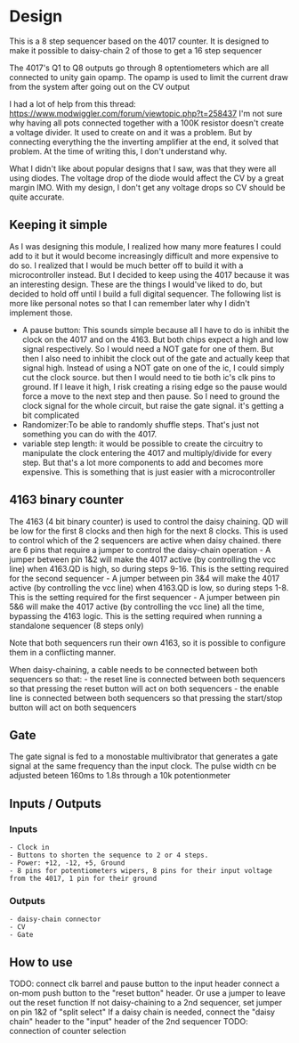 # Design
This is a 8 step sequencer based on the 4017 counter. It is designed to make it possible to daisy-chain 2 of those to get a 16 step sequencer

The 4017's Q1 to Q8 outputs go through 8 optentiometers which are all connected to unity gain opamp. The opamp is used to limit the current draw from the system after going out on the CV output

I had a lot of help from this thread: https://www.modwiggler.com/forum/viewtopic.php?t=258437
I'm not sure why having all pots connected together with a 100K resistor doesn't create a voltage divider. It used to create
on and it was a problem. But by connecting everything the the inverting amplifier at the end, it solved that problem. 
At the time of writing this, I don't understand why.

What I didn't like about popular designs that I saw, was that they were all using diodes. The voltage drop of the diode would 
affect the CV by a great margin IMO. With my design, I don't get any voltage drops so CV should be quite accurate. 

## Keeping it simple
As I was designing this module, I realized how many more features I could add to it but it would become increasingly difficult and
more expensive to do so. I realized that I would be much better off to build it with a microcontroller instead. But I decided
to keep using the 4017 because it was an interesting design. 
These are the things I would've liked to do, but decided to hold off until I build a full digital sequencer. The following list 
is more like personal notes so that I can remember later why I didn't implement those.
- A pause button: This sounds simple because all I have to do is inhibit the clock on the 4017 and on the 4163. But both chips
  expect a high and low signal respectively. So I would need a NOT gate for one of them. But then I also need to inhibit the clock
  out of the gate and actually keep that signal high. Instead of using a NOT gate on one of the ic, I could simply cut the clock source.
  but then I would need to tie both ic's clk pins to ground. If I leave it high, I risk creating a rising edge so the pause would 
  force a move to the next step and then pause. So I need to ground the clock signal for the whole circuit, but raise the gate signal.
  it's getting a bit complicated
- Randomizer:To be able to randomly shuffle steps. That's just not something you can do with the 4017.
- variable step length: it would be possible to create the circuitry to manipulate the clock entering the 4017 and multiply/divide 
  for every step. But that's a lot more components to add and becomes more expensive. This is something that is just easier with a 
  microcontroller

## 4163 binary counter
The 4163 (4 bit binary counter) is used to control the daisy chaining. QD will be low for the first 8 clocks and then high 
for the next 8 clocks. This is used to control which of the 2 sequencers are active when daisy chained. there are 6 pins that 
require a jumper to control the daisy-chain operation 
    - A jumper between pin 1&2 will make the 4017 active  (by controlling the vcc line) when 4163.QD is high, 
      so during steps 9-16. This is the setting required for the second sequencer
    - A jumper between pin 3&4 will make the 4017 active  (by controlling the vcc line) when 4163.QD is 
      low, so during steps 1-8. This is the setting required for the first sequencer
    - A jumper between pin 5&6 will make the 4017 active  (by controlling the vcc line) all the time, 
      bypassing the 4163 logic. This is the setting required when running a standalone sequencer (8 steps only)
 
Note that both sequencers run their own 4163, so it is possible to configure them in a conflicting manner.

When daisy-chaining, a cable needs to be connected between both sequencers so that:
    - the reset line is connected between both sequencers so that pressing the reset button will act on both sequencers
    - the enable line is connected between both sequencers so that pressing the start/stop button will act on both sequencers


## Gate
The gate signal is fed to a monostable multivibrator that generates a gate signal at the same frequency than the input clock. The pulse width cn be adjusted
beteen 160ms to 1.8s through a 10k potentionmeter

## Inputs / Outputs
### Inputs
    - Clock in
    - Buttons to shorten the sequence to 2 or 4 steps. 
    - Power: +12, -12, +5, Ground 
    - 8 pins for potentiometers wipers, 8 pins for their input voltage from the 4017, 1 pin for their ground
### Outputs
    - daisy-chain connector
    - CV
    - Gate


## How to use
TODO:
    connect clk barrel and pause button to the input header
    connect a on-mom push button to the "reset button" header. Or use a jumper to leave out the reset function
    If not daisy-chaining to a 2nd sequencer, set jumper on pin 1&2 of "split select"
    If a daisy chain is needed, connect the "daisy chain" header to the "input" header of the 2nd sequencer
    TODO: connection of counter selection
